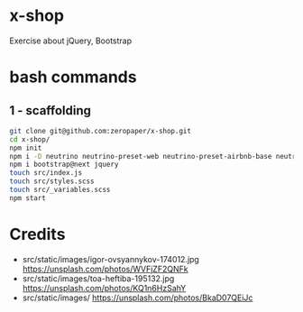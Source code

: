 # x-shop
Exercise about jQuery, Bootstrap


# bash commands

## 1 - scaffolding


```sh
git clone git@github.com:zeropaper/x-shop.git
cd x-shop/
npm init
npm i -D neutrino neutrino-preset-web neutrino-preset-airbnb-base neutrino-middleware-styles-loader sass-loader
npm i bootstrap@next jquery
touch src/index.js
touch src/styles.scss
touch src/_variables.scss
npm start
```


# Credits

- src/static/images/igor-ovsyannykov-174012.jpg
  https://unsplash.com/photos/WVFjZF2QNFk
- src/static/images/toa-heftiba-195132.jpg
  https://unsplash.com/photos/KQ1n6HzSahY
- src/static/images/
  https://unsplash.com/photos/BkaD07QEiJc